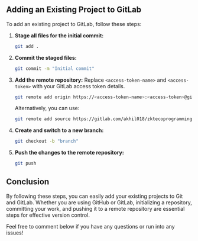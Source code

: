 ## Adding an Existing Project to GitLab

To add an existing project to GitLab, follow these steps:

1. **Stage all files for the initial commit:**
    ```sh
    git add .
    ```

2. **Commit the staged files:**
    ```sh
    git commit -m "Initial commit"
    ```

3. **Add the remote repository:**
    Replace `<access-token-name>` and `<access-token>` with your GitLab access token details.
    ```sh
    git remote add origin https://<access-token-name>:<access-token>@gitlab.com/myuser/myrepo.git
    ```
    Alternatively, you can use:
    ```sh
    git remote add source https://gitlab.com/akhil018/zktecoprogrammingchallenge.git
    ```

4. **Create and switch to a new branch:**
    ```sh
    git checkout -b "branch"
    ```

5. **Push the changes to the remote repository:**
    ```sh
    git push
    ```

## Conclusion

By following these steps, you can easily add your existing projects to Git and GitLab. Whether you are using GitHub or GitLab, initializing a repository, committing your work, and pushing it to a remote repository are essential steps for effective version control.

Feel free to comment below if you have any questions or run into any issues!